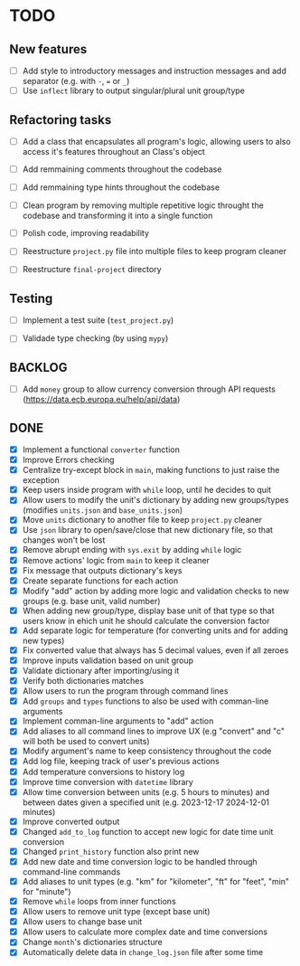 # TODO


## New features
- [ ] Add style to introductory messages and instruction messages and add separator (e.g. with `-`, `=` or `_`)
- [ ] Use `inflect` library to output singular/plural unit group/type

## Refactoring tasks
- [ ] Add a class that encapsulates all program's logic, allowing users to also access it's features throughout an Class's object
- [ ] Add remmaining comments throughout the codebase
- [ ] Add remmaining type hints throughout the codebase
- [ ] Clean program by removing multiple repetitive logic throught the codebase and transforming it into a single function
- [ ] Polish code, improving readability
- [ ] Reestructure `project.py` file into multiple files to keep program cleaner
- [ ] Reestructure `final-project` directory


## Testing
- [ ] Implement a test suite (`test_project.py`)
- [ ] Validade type checking (by using `mypy`)


## BACKLOG
- [ ] Add `money` group to allow currency conversion through API requests (https://data.ecb.europa.eu/help/api/data)


## DONE
- [x] Implement a functional `converter` function
- [x] Improve Errors checking
- [x] Centralize try-except block in `main`, making functions to just raise the exception
- [x] Keep users inside program with `while` loop, until he decides to quit
- [x] Allow users to modify the unit's dictionary by adding new groups/types (modifies `units.json` and `base_units.json`)
- [x] Move `units` dictionary to another file to keep `project.py` cleaner
- [x] Use `json` library to open/save/close that new dictionary file, so that changes won't be lost
- [x] Remove abrupt ending with `sys.exit` by adding `while` logic
- [x] Remove actions' logic from `main` to keep it cleaner
- [x] Fix message that outputs dictionary's keys
- [x] Create separate functions for each action
- [x] Modify "add" action by adding more logic and validation checks to new groups (e.g. base unit, valid number)
- [x] When adding new group/type, display base unit of that type so that users know in ehich unit he should calculate the conversion factor
- [x] Add separate logic for temperature (for converting units and for adding new types)
- [x] Fix converted value that always has 5 decimal values, even if all zeroes
- [x] Improve inputs validation based on unit group
- [x] Validate dictionary after importing/using it
- [x] Verify both dictionaries matches
- [x] Allow users to run the program through command lines
- [x] Add `groups` and `types` functions to also be used with comman-line arguments
- [x] Implement comman-line arguments to "add" action
- [x] Add aliases to all command lines to improve UX (e.g "convert" and "c" will both be used to convert units)
- [x] Modify argument's name to keep consistency throughout the code
- [x] Add log file, keeping track of user's previous actions
- [x] Add temperature conversions to history log
- [x] Improve time conversion with `datetime` library
- [x] Allow time conversion between units (e.g. 5 hours to minutes) and between dates given a specified unit (e.g. 2023-12-17 2024-12-01 minutes)
- [x] Improve converted output
- [x] Changed `add_to_log` function to accept new logic for date time unit conversion
- [x] Changed `print_history` function also print new
- [x] Add new date and time conversion logic to be handled through command-line commands
- [x] Add aliases to unit types (e.g. "km" for "kilometer", "ft" for "feet", "min" for "minute")
- [x] Remove `while` loops from inner functions
- [x] Allow users to remove unit type (except base unit)
- [x] Allow users to change base unit
- [x] Allow users to calculate more complex date and time conversions
- [x] Change `month`'s dictionaries structure
- [x] Automatically delete data in `change_log.json` file after some time